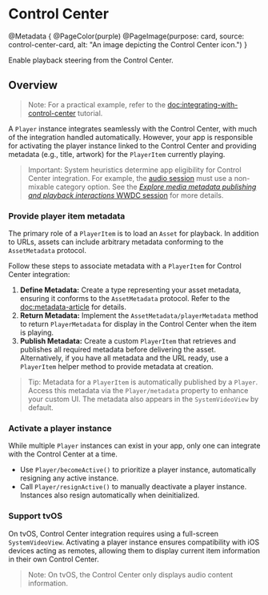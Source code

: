 # Control Center

@Metadata {
    @PageColor(purple)
    @PageImage(purpose: card, source: control-center-card, alt: "An image depicting the Control Center icon.")
}

Enable playback steering from the Control Center.

## Overview

> Note: For a practical example, refer to the <doc:integrating-with-control-center> tutorial.

A ``Player`` instance integrates seamlessly with the Control Center, with much of the integration handled automatically. However, your app is responsible for activating the player instance linked to the Control Center and providing metadata (e.g., title, artwork) for the ``PlayerItem`` currently playing.

> Important: System heuristics determine app eligibility for Control Center integration. For example, the [audio session](https://developer.apple.com/documentation/avfaudio/avaudiosession) must use a non-mixable category option. See the [_Explore media metadata publishing and playback interactions_ WWDC session](https://developer.apple.com/videos/play/wwdc2022/110338/) for more details.

### Provide player item metadata

The primary role of a ``PlayerItem`` is to load an ``Asset`` for playback. In addition to URLs, assets can include arbitrary metadata conforming to the ``AssetMetadata`` protocol.

Follow these steps to associate metadata with a ``PlayerItem`` for Control Center integration:

1. **Define Metadata:** Create a type representing your asset metadata, ensuring it conforms to the ``AssetMetadata`` protocol. Refer to the <doc:metadata-article> for details.
2. **Return Metadata:** Implement the ``AssetMetadata/playerMetadata`` method to return ``PlayerMetadata`` for display in the Control Center when the item is playing.
3. **Publish Metadata:** Create a custom ``PlayerItem`` that retrieves and publishes all required metadata before delivering the asset. Alternatively, if you have all metadata and the URL ready, use a ``PlayerItem`` helper method to provide metadata at creation.

> Tip: Metadata for a ``PlayerItem`` is automatically published by a ``Player``. Access this metadata via the ``Player/metadata`` property to enhance your custom UI. The metadata also appears in the ``SystemVideoView`` by default.

### Activate a player instance

While multiple ``Player`` instances can exist in your app, only one can integrate with the Control Center at a time.

- Use ``Player/becomeActive()`` to prioritize a player instance, automatically resigning any active instance.
- Call ``Player/resignActive()`` to manually deactivate a player instance. Instances also resign automatically when deinitialized.

### Support tvOS

On tvOS, Control Center integration requires using a full-screen ``SystemVideoView``. Activating a player instance ensures compatibility with iOS devices acting as remotes, allowing them to display current item information in their own Control Center.

> Note: On tvOS, the Control Center only displays audio content information.
